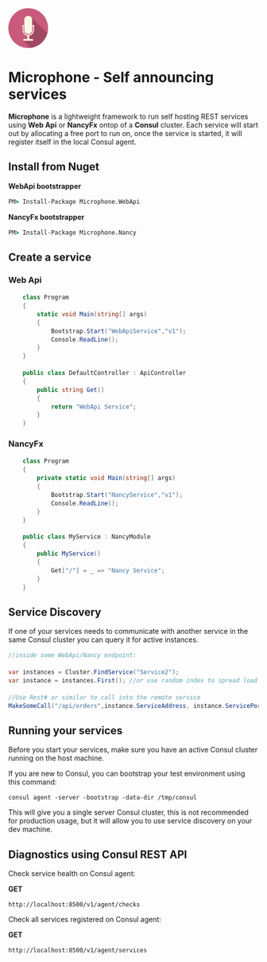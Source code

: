 <img src="/Resources/microphone.png" height="80">

# Microphone - Self announcing services

**Microphone** is a lightweight framework to run self hosting REST services using **Web Api** or **NancyFx** ontop of a **Consul** cluster.
Each service will start out by allocating a free port to run on, once the service is started, it will register itself in the local Consul agent.

## Install from Nuget

**WebApi bootstrapper**

```bat
PM> Install-Package Microphone.WebApi
```

**NancyFx bootstrapper**

```bat
PM> Install-Package Microphone.Nancy
```

## Create a service

### Web Api
```csharp
    class Program
    {
        static void Main(string[] args)
        {
            Bootstrap.Start("WebApiService","v1");
            Console.ReadLine();
        }
    }

    public class DefaultController : ApiController
    {
        public string Get()
        {
            return "WebApi Service";
        }
    }
```

### NancyFx

```csharp
    class Program
    {
        private static void Main(string[] args)
        {
            Bootstrap.Start("NancyService","v1");           
            Console.ReadLine();
        }
    }

    public class MyService : NancyModule
    {
        public MyService()
        {
            Get["/"] = _ => "Nancy Service";
        }
    }
```

## Service Discovery

If one of your services needs to communicate with another service in the same Consul cluster you can query it for active instances.

```csharp
//inside some WebApi/Nancy endpoint:

var instances = Cluster.FindService("Service2");
var instance = instances.First(); //or use random index to spread load

//Use Rest# or similar to call into the remote service
MakeSomeCall("/api/orders",instance.ServiceAddress, instance.ServicePort);
```

## Running your services

Before you start your services, make sure you have an active Consul cluster running on the host machine.

If you are new to Consul, you can bootstrap your test environment using this command:
```
consul agent -server -bootstrap -data-dir /tmp/consul
```

This will give you a single server Consul cluster, this is not recommended for production usage, but it will allow you to use service discovery on your dev machine.


## Diagnostics using Consul REST API

Check service health on Consul agent:

**GET**
```
http://localhost:8500/v1/agent/checks
```

Check all services registered on Consul agent:

**GET**
```
http://localhost:8500/v1/agent/services
```

